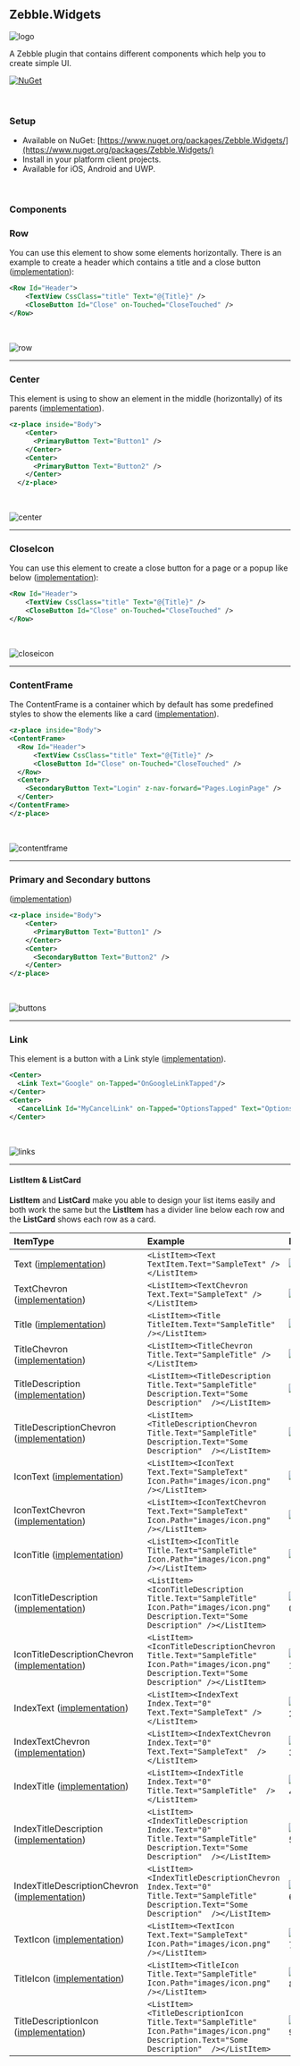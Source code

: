 ﻿[logo]: https://raw.githubusercontent.com/Geeksltd/Zebble.Widgets/master/icon.png "Zebble.Widgets"
[row]: https://raw.githubusercontent.com/Geeksltd/Zebble.Widgets/master/Shared/Screenshots/Row.PNG "Row ScreenShot"
[center]: https://raw.githubusercontent.com/Geeksltd/Zebble.Widgets/master/Shared/Screenshots/Center.PNG "Center ScreenShot"
[closeicon]: https://raw.githubusercontent.com/Geeksltd/Zebble.Widgets/master/Shared/Screenshots/Row.PNG "CloseIcon ScreenShot"
[contentframe]: https://raw.githubusercontent.com/Geeksltd/Zebble.Widgets/master/Shared/Screenshots/ContentFrame.PNG "ContentFrame ScreenShot"
[links]: https://raw.githubusercontent.com/Geeksltd/Zebble.Widgets/master/Shared/Screenshots/Links.PNG "Links ScreenShot"
[buttons]: https://raw.githubusercontent.com/Geeksltd/Zebble.Widgets/master/Shared/Screenshots/Buttons.PNG "Buttons ScreenShot"
[lst1]: https://raw.githubusercontent.com/Geeksltd/Zebble.Widgets/master/Shared/Screenshots/Text.PNG "Result Text"
[lst2]: https://raw.githubusercontent.com/Geeksltd/Zebble.Widgets/master/Shared/Screenshots/TextChervon.PNG "Result TextChevron"
[lst3]: https://raw.githubusercontent.com/Geeksltd/Zebble.Widgets/master/Shared/Screenshots/Title.PNG "Result Title"
[lst4]: https://raw.githubusercontent.com/Geeksltd/Zebble.Widgets/master/Shared/Screenshots/TitleChervon.PNG "Result TitleChevron"
[lst5]: https://raw.githubusercontent.com/Geeksltd/Zebble.Widgets/master/Shared/Screenshots/TitleDescription.PNG "Result TitleDescription"
[lst6]: https://raw.githubusercontent.com/Geeksltd/Zebble.Widgets/master/Shared/Screenshots/TitleDescriptionChevron.PNG "Result TitleDescriptionChevron"
[lst7]: https://raw.githubusercontent.com/Geeksltd/Zebble.Widgets/master/Shared/Screenshots/IconText.PNG "Result IconText"
[lst8]: https://raw.githubusercontent.com/Geeksltd/Zebble.Widgets/master/Shared/Screenshots/IconTextChevron.PNG "Result IconTextChevron"
[lst9]: https://raw.githubusercontent.com/Geeksltd/Zebble.Widgets/master/Shared/Screenshots/IconTitle.PNG "Result IconTitle"
[lst10]: https://raw.githubusercontent.com/Geeksltd/Zebble.Widgets/master/Shared/Screenshots/IconTitleDescription.PNG "Result IconTitleDescription"
[lst11]: https://raw.githubusercontent.com/Geeksltd/Zebble.Widgets/master/Shared/Screenshots/IconTitleDescriptionChevron.PNG "Result IconTitleDescriptionChevron"
[lst12]: https://raw.githubusercontent.com/Geeksltd/Zebble.Widgets/master/Shared/Screenshots/IndexText.PNG "Result IndexText"
[lst13]: https://raw.githubusercontent.com/Geeksltd/Zebble.Widgets/master/Shared/Screenshots/IndexTextChevron.PNG "Result IndexTextChevron"
[lst14]: https://raw.githubusercontent.com/Geeksltd/Zebble.Widgets/master/Shared/Screenshots/IndexTitle.PNG "Result IndexTitle"
[lst15]: https://raw.githubusercontent.com/Geeksltd/Zebble.Widgets/master/Shared/Screenshots/IndexTitleDescription.PNG "Result IndexTitleDescription"
[lst16]: https://raw.githubusercontent.com/Geeksltd/Zebble.Widgets/master/Shared/Screenshots/IndexTitleDescriptionChevron.PNG "Result IndexTitleDescriptionChevron"
[lst17]: https://raw.githubusercontent.com/Geeksltd/Zebble.Widgets/master/Shared/Screenshots/TextIcon.PNG "Result TextIcon"
[lst18]: https://raw.githubusercontent.com/Geeksltd/Zebble.Widgets/master/Shared/Screenshots/TitleIcon.PNG "Result TitleIcon"
[lst19]: https://raw.githubusercontent.com/Geeksltd/Zebble.Widgets/master/Shared/Screenshots/TitleDescriptionIcon.PNG "Result TitleDescriptionIcon"

## Zebble.Widgets

![logo]

A Zebble plugin that contains different components which help you to create simple UI.


[![NuGet](https://img.shields.io/nuget/v/Zebble.Widgets.svg?label=NuGet)](https://www.nuget.org/packages/Zebble.Widgets/)

<br>

### Setup
* Available on NuGet: [https://www.nuget.org/packages/Zebble.Widgets/](https://www.nuget.org/packages/Zebble.Widgets/)
* Install in your platform client projects.
* Available for iOS, Android and UWP.
<br>


### Components

### Row

You can use this element to show some elements horizontally. There is an example to create a header which contains a title and a close button ([implementation](/Shared/Row.cs)):

```xml
<Row Id="Header">
    <TextView CssClass="title" Text="@{Title}" />
    <CloseButton Id="Close" on-Touched="CloseTouched" />
</Row>
```
<br>

![row]

---

### Center

This element is using to show an element in the middle (horizontally) of its parents ([implementation](/Shared/Center.cs)).

```xml
<z-place inside="Body">
    <Center>
      <PrimaryButton Text="Button1" />
    </Center>
    <Center>
      <PrimaryButton Text="Button2" />
    </Center>
  </z-place>
```
<br>

![center]

---

### CloseIcon

You can use this element to create a close button for a page or a popup like below ([implementation](/Shared/CloseButton.cs)):

```xml
<Row Id="Header">
    <TextView CssClass="title" Text="@{Title}" />
    <CloseButton Id="Close" on-Touched="CloseTouched" />
</Row>
```
<br>

![closeicon]

---

### ContentFrame

The ContentFrame is a container which by default has some predefined styles to show the elements like a card ([implementation](/Shared/ContentFrame.cs)).

```xml
<z-place inside="Body">
<ContentFrame>
  <Row Id="Header">
      <TextView CssClass="title" Text="@{Title}" />
      <CloseButton Id="Close" on-Touched="CloseTouched" />
  </Row>
  <Center>
    <SecondaryButton Text="Login" z-nav-forward="Pages.LoginPage" />
  </Center>
</ContentFrame>
</z-place>

```
<br>

![contentframe]

---

### Primary and Secondary buttons

([implementation](/Shared/Buttons.cs))

```xml
<z-place inside="Body">
    <Center>
      <PrimaryButton Text="Button1" />
    </Center>
    <Center>
      <SecondaryButton Text="Button2" />
    </Center>
</z-place>
```
<br>

![buttons]

---

### Link

This element is a button with a Link style ([implementation](/Shared/Links.cs)).

```xml
<Center>
  <Link Text="Google" on-Tapped="OnGoogleLinkTapped"/>
</Center>
<Center>
  <CancelLink Id="MyCancelLink" on-Tapped="OptionsTapped" Text="Options" />
</Center>
```
<br>

![links]

---

#### ListItem & ListCard

<b>ListItem</b> and <b>ListCard</b> make you able to design your list items easily and both work the same but the <b>ListItem</b> has a divider line below each row and the <b>ListCard</b> shows each row as a card.

| ItemType     | Example         | Result    |
| :----------- | :-----------    | :-------- |
|Text ([implementation](/Shared/ListItems/Text.cs))| ``` <ListItem><Text TextItem.Text="SampleText" /></ListItem> ``` | ![lst1] |
|TextChevron ([implementation](/Shared/ListItems/TextChevron.cs))| ``` <ListItem><TextChevron Text.Text="SampleText" /></ListItem> ``` | ![lst2] |
|Title ([implementation](/Shared/ListItems/Title.cs))| ``` <ListItem><Title TitleItem.Text="SampleTitle" /></ListItem> ``` | ![lst3] |
|TitleChevron ([implementation](/Shared/ListItems/TitleChevron.cs))| ``` <ListItem><TitleChevron Title.Text="SampleTitle" /></ListItem> ``` | ![lst4] |
|TitleDescription ([implementation](/Shared/ListItems/TitleDescription.cs))| ``` <ListItem><TitleDescription Title.Text="SampleTitle" Description.Text="Some Description"  /></ListItem> ``` | ![lst5] |
|TitleDescriptionChevron ([implementation](/Shared/ListItems/TitleDescriptionChevron.cs))| ``` <ListItem><TitleDescriptionChevron Title.Text="SampleTitle" Description.Text="Some Description"  /></ListItem> ``` | ![lst6] |
|IconText ([implementation](/Shared/ListItems/IconText.cs))| ``` <ListItem><IconText Text.Text="SampleText" Icon.Path="images/icon.png"  /></ListItem> ``` | ![lst7] |
|IconTextChevron ([implementation](/Shared/ListItems/IconTextChevron.cs))| ``` <ListItem><IconTextChevron Text.Text="SampleText" Icon.Path="images/icon.png"  /></ListItem> ``` | ![lst8] |
|IconTitle ([implementation](/Shared/ListItems/IconTitle.cs))| ``` <ListItem><IconTitle Title.Text="SampleTitle" Icon.Path="images/icon.png" /></ListItem> ``` | ![lst9] |
|IconTitleDescription ([implementation](/Shared/ListItems/IconTitleDescription.cs))| ``` <ListItem><IconTitleDescription Title.Text="SampleTitle" Icon.Path="images/icon.png" Description.Text="Some Description" /></ListItem> ``` | ![lst10] |
|IconTitleDescriptionChevron ([implementation](/Shared/ListItems/IconTitleDescriptionChevron.cs))| ``` <ListItem><IconTitleDescriptionChevron Title.Text="SampleTitle" Icon.Path="images/icon.png" Description.Text="Some Description" /></ListItem> ``` | ![lst11] |
|IndexText ([implementation](/Shared/ListItems/IndexText.cs))| ``` <ListItem><IndexText Index.Text="0" Text.Text="SampleText" /></ListItem> ``` | ![lst12] |
|IndexTextChevron ([implementation](/Shared/ListItems/IndexTextChevron.cs))| ``` <ListItem><IndexTextChevron Index.Text="0" Text.Text="SampleText"  /></ListItem> ``` | ![lst13] |
|IndexTitle ([implementation](/Shared/ListItems/IndexTitle.cs))| ``` <ListItem><IndexTitle Index.Text="0" Title.Text="SampleTitle"  /></ListItem> ``` | ![lst14] |
|IndexTitleDescription ([implementation](/Shared/ListItems/IndexTitleDescription.cs))| ``` <ListItem><IndexTitleDescription Index.Text="0" Title.Text="SampleTitle" Description.Text="Some Description"  /></ListItem> ``` | ![lst15] |
|IndexTitleDescriptionChevron ([implementation](/Shared/ListItems/IndexTitleDescriptionChevron.cs))| ``` <ListItem><IndexTitleDescriptionChevron Index.Text="0" Title.Text="SampleTitle"  Description.Text="Some Description"  /></ListItem> ``` | ![lst16] |
|TextIcon ([implementation](/Shared/ListItems/TextIcon.cs))| ``` <ListItem><TextIcon Text.Text="SampleText" Icon.Path="images/icon.png" /></ListItem> ``` | ![lst17] |
|TitleIcon ([implementation](/Shared/ListItems/TitleIcon.cs))| ``` <ListItem><TitleIcon Title.Text="SampleTitle" Icon.Path="images/icon.png" /></ListItem> ``` | ![lst18] |
|TitleDescriptionIcon ([implementation](/Shared/ListItems/TitleDescriptionIcon.cs))| ``` <ListItem><TitleDescriptionIcon Title.Text="SampleTitle" Icon.Path="images/icon.png" Description.Text="Some Description"  /></ListItem> ``` | ![lst19] |